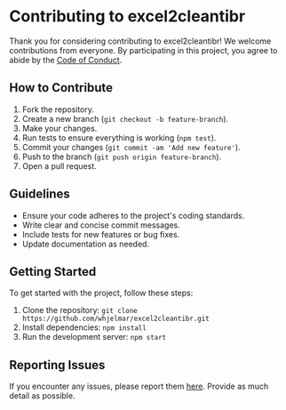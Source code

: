 # Contributing to excel2cleantibr

Thank you for considering contributing to excel2cleantibr! We welcome contributions from everyone. By participating in this project, you agree to abide by the [Code of Conduct](CODE_OF_CONDUCT.md).

## How to Contribute

1. Fork the repository.
2. Create a new branch (`git checkout -b feature-branch`).
3. Make your changes.
4. Run tests to ensure everything is working (`npm test`).
5. Commit your changes (`git commit -am 'Add new feature'`).
6. Push to the branch (`git push origin feature-branch`).
7. Open a pull request.

## Guidelines

- Ensure your code adheres to the project's coding standards.
- Write clear and concise commit messages.
- Include tests for new features or bug fixes.
- Update documentation as needed.

## Getting Started

To get started with the project, follow these steps:

1. Clone the repository: `git clone https://github.com/whjelmar/excel2cleantibr.git`
2. Install dependencies: `npm install`
3. Run the development server: `npm start`

## Reporting Issues

If you encounter any issues, please report them [here](https://github.com/whjelmar/excel2cleantibr/issues). Provide as much detail as possible.